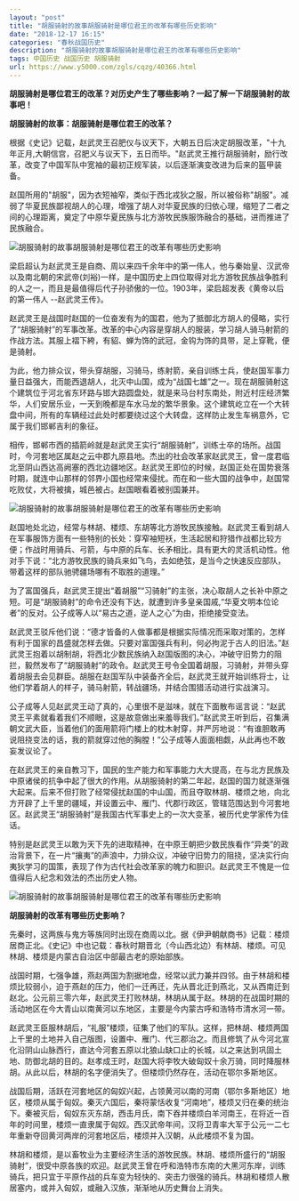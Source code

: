 ```yaml
---
layout: "post"
title: "胡服骑射的故事胡服骑射是哪位君王的改革有哪些历史影响"
date: "2018-12-17 16:15"
categories: "春秋战国历史"
description: "胡服骑射的故事胡服骑射是哪位君王的改革有哪些历史影响"
tags: 中国历史 战国历史 胡服骑射
url: https://www.y5000.com/zgls/cqzg/40366.html
---
```






****胡服骑射是哪位君王的改革？对历史产生了哪些影响？一起了解一下胡服骑射的故事吧！****

 **胡服骑射的故事：胡服骑射是哪位君王的改革？**

根据《史记》记载，赵武灵王召肥仪与议天下，大朝五日后决定胡服改革，"十九年正月,大朝信宫，召肥义与议天下，五日而毕。"赵武灵王推行胡服骑射，励行改革，改变了中国军队中宽袖的最初正规军装，以后逐渐演变改进为后来的盔甲装备。

赵国所用的"胡服"，因为衣短袖窄，类似于西北戎狄之服，所以被俗称"胡服"。减弱了华夏民族鄙视胡人的心理，增强了胡人对华夏民族的归依心理，缩短了二者之间的心理距离，奠定了中原华夏民族与北方游牧民族服饰融合的基础，进而推进了民族融合。

![胡服骑射的故事胡服骑射是哪位君王的改革有哪些历史影响](https://img.y5000.com/uploads/allimg/190119/803c8ec55234abe0fec52be801815ac0.jpg)

梁启超认为赵武灵王是自商、周以来四千余年中的第一伟人，他与秦始皇、汉武帝以及南北朝的宋武帝(刘裕)一样，是中国历史上四位取得对北方游牧民族战争胜利的人之一，而且是最值得后代子孙骄傲的一位。1903年，梁启超发表《黄帝以后的第一伟人
--赵武灵王传》。

赵武灵王是战国时赵国的一位奋发有为的国君，他为了抵御北方胡人的侵略，实行了“胡服骑射”的军事改革。改革的中心内容是穿胡人的服装，学习胡人骑马射箭的作战方法。其服上褶下絝，有貂、蝉为饰的武冠，金钩为饰的具带，足上穿靴，便是骑射。

为此，他力排众议，带头穿胡服，习骑马，练射箭，亲自训练士兵，使赵国军事力量日益强大，而能西退胡人，北灭中山国，成为“战国七雄”之一。现在胡服骑射这个建筑位于河北省东环路与邯大路圆盘处，就是来马台村东南处，附近村庄经济繁华，人们安居乐业，一天到晚都是车水马龙的繁华景象。这个建筑屹立在一个大转盘中间，所有的车辆经过此处时都要绕过这个大转盘，这样防止发生车祸意外，它属于我们邯郸吉利的象征。

相传，邯郸市西的插箭岭就是赵武灵王实行“胡服骑射”，训练士卒的场所。战国时，今河套地区属赵之云中郡九原县地。杰出的社会改革家赵武灵王，曾一度君临北至阴山西达高阙塞的西北边疆地区。赵武灵王即位的时候，赵国正处在国势衰落时期，就连中山那样的邻界小国也经常来侵扰。而在和一些大国的战争中，赵国常吃败仗，大将被擒，城邑被占。赵国眼看着被别国兼并。

![胡服骑射的故事胡服骑射是哪位君王的改革有哪些历史影响](https://img.y5000.com/uploads/allimg/190119/7f0b694ad61e36858c4e94af96c2cb84.jpg)

赵国地处北边，经常与林胡、楼烦、东胡等北方游牧民族接触。赵武灵王看到胡人在军事服饰方面有一些特别的长处：穿窄袖短袄，生活起居和狩猎作战都比较方便；作战时用骑兵、弓箭，与中原的兵车、长矛相比，具有更大的灵活机动性。他对手下说：“北方游牧民族的骑兵来如飞鸟，去如绝弦，是当今之快速反应部队，带着这样的部队驰骋疆场哪有不取胜的道理。”

为了富国强兵，赵武灵王提出“着胡服”“习骑射”的主张，决心取胡人之长补中原之短。可是“胡服骑射”的命令还没有下达，就遭到许多皇亲国戚,“华夏文明本位论者”的反对。公子成等人以“易古之道，逆人之心”为由，拒绝接受变法。

赵武灵王驳斥他们说：“德才皆备的人做事都是根据实际情况而采取对策的，怎样有利于国家的昌盛就怎样去做。只要对富国强兵有利，何必拘泥于古人的旧法。”赵武灵王抱着以胡制胡，将西北少数民族纳入赵国版图的决心，冲破守旧势力的阻拦，毅然发布了“胡服骑射”的政令。赵武灵王号令全国着胡服，习骑射，并带头穿着胡服去会见群臣。胡服在赵国军队中装备齐全后，赵武灵王就开始训练将士，让他们学着胡人的样子，骑马射箭，转战疆场，并结合围猎活动进行实战演习。

公子成等人见赵武灵王动了真的，心里很不是滋味，就在下面散布谣言说：“赵武灵王平素就看着我们不顺眼，这是故意做出来羞辱我们。”赵武灵王听到后，召集满朝文武大臣，当着他们的面用箭将门楼上的枕木射穿，并严厉地说：“有谁胆敢再说阻挠变法的话，我的箭就穿过他的胸膛！”公子成等人面面相觑，从此再也不敢妄发议论了。

在赵武灵王的亲自教习下，国民的生产能力和军事能力大大提高，在与北方民族及中原诸侯的抗争中起了很大的作用。从胡服骑射的第二年起，赵国的国力就逐渐强大起来。后来不但打败了经常侵扰赵国的中山国，而且夺取林胡、楼烦之地，向北方开辟了上千里的疆域，并设置云中、雁门、代郡行政区，管辖范围达到今河套地区。赵武灵王“胡服骑射”是我国古代军事史上的一次大变革，被历代史学家传为佳话。

特别是赵武灵王以敢为天下先的进取精神，在中原王朝把少数民族看作“异类”的政治背景下，在一片“攘夷”的声浪中，力排众议，冲破守旧势力的阻挠，坚决实行向夷狄学习的国策，表现了作为古代社会改革家的魄力和胆识。赵武灵王不愧是一位值得后人纪念和效法的杰出历史人物。

![胡服骑射的故事胡服骑射是哪位君王的改革有哪些历史影响](https://img.y5000.com/uploads/allimg/190119/96075d343b06508d0f77f52367b4863a.jpg)

 **胡服骑射的改革有哪些历史影响？**

先秦时，这两族与鬼方等族同时出现在商周以北。据《伊尹朝献商书》记载：楼烦居商正北。《史记》中也记载：春秋时期晋北（今山西北边）有林胡、楼烦。可见林胡、楼烦是内蒙古自治区中部最古老的原始部族。

战国时期，七强争雄，燕赵两国为割据地盘，经常以武力兼并四邻。由于林胡和楼烦比较弱小，迫于燕赵的压力，他们一迁再迁，先从晋北迁到燕北，又从西南迁到赵北。公元前三零六年，赵武灵王打败林胡，林胡从属于赵。林胡的在战国时期的活动地区在今大青山以南黄河以东地区，主要是今内蒙古呼和浩特市清水河一带。

赵武灵王臣服林胡后，“礼服”楼烦，征集了他们的军队。这样，把林胡、楼烦两国上千里的土地并入自己版图，设置中、雁门、代三郡治之。而且修筑了从今河北宣化沿阴山山脉西行，直达今河套五原以北狼山缺口止的长城，以之来达到巩固土地、防御北胡的目的。赵孝成王时，赵国大将李牧大破匈奴十余万骑，同时降服林胡。从此以后，林胡的名字便消失了。但楼烦仍然存在，活动在鄂尔多斯地区。

战国后期，活跃在河套地区的匈奴兴起，占领黄河以南的河南（鄂尔多斯地区）地区，楼烦从属于匈奴。秦灭六国后，秦将蒙恬收复“河南地”，楼烦又归在秦的统治下。秦被灭后，匈奴东灭东胡，西击月氏，南下吞并楼烦白羊河南王，在将近一百年的时间里，楼烦一直隶属于匈奴。西汉武帝年间，汉将卫青率大军于公元一二七年重新夺回黄河两岸的河套地区后，楼烦并入汉朝，从此楼烦不复为国。

林胡和楼烦，是以畜牧业为主要经济生活的游牧民族。林胡、楼烦所盛行的“胡服骑射”，很受中原各族的欢迎。赵武灵王曾在呼和浩特市东南的大黑河东岸，训练骑兵，把只宜于平原作战的兵车变为轻快的、突击力很强的骑兵。林胡和楼烦人散居塞内，或并入匈奴，或融入汉族，渐渐地从历史舞台上消失。
